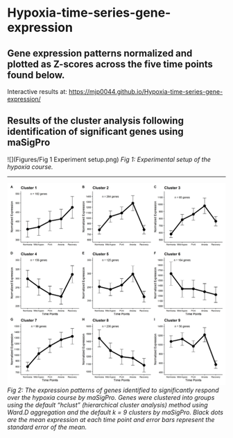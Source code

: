 # Hypoxia-time-series-gene-expression

## Gene expression patterns normalized and plotted as Z-scores across the five time points found below. 
Interactive results at: https://mjp0044.github.io/Hypoxia-time-series-gene-expression/




## Results of the cluster analysis following identification of significant genes using maSigPro
 

![](Figures/Fig 1 Experiment setup.png)
*Fig 1: Experimental setup of the hypoxia course.*


---------------------------------------------------------------------------------------------------------------------------



![](https://github.com/mjp0044/Hypoxia-time-series-gene-expression/blob/73e3de52c360151671f0ea2d5269ed7701828b9b/Figures/maSigPro%20cluster%20patterns%209%20clusters.jpg)
*Fig 2: The expression patterns of genes identified to significantly respond over the hypoxia course by maSigPro. Genes were clustered into groups using the default “hclust” (hierarchical cluster analysis) method using Ward.D aggregation and the default k = 9 clusters by maSigPro. Black dots are the mean expression at each time point and error bars represent the standard error of the mean.*
